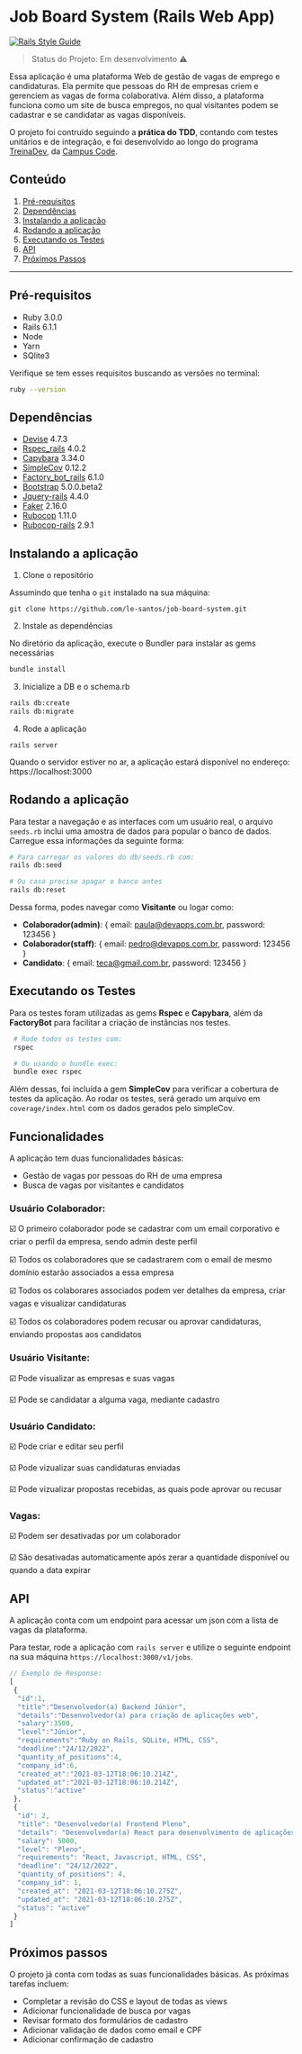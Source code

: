 # Job Board System (Rails Web App)

[![Rails Style Guide](https://img.shields.io/badge/code_style-rubocop-brightgreen.svg)](https://github.com/rubocop/rubocop-rails)

> Status do Projeto: Em desenvolvimento :warning:

Essa aplicação é uma plataforma Web de gestão de vagas de emprego e candidaturas. Ela permite que pessoas do RH de empresas criem e gerenciem as vagas de forma colaborativa. Além disso, a plataforma funciona como um site de busca empregos, no qual visitantes podem se cadastrar e se candidatar as vagas disponíveis.

O projeto foi contruído seguindo a **prática do TDD**, contando com testes unitários e de integração, e foi desenvolvido ao longo do programa [TreinaDev](https://treinadev.com.br/), da [Campus Code](https://www.campuscode.com.br/).


## Conteúdo

1. [Pré-requisitos](#pré-requisitos)
3. [Dependências](#dependências)
4. [Instalando a aplicação](#instalando-a-aplicação)
5. [Rodando a aplicação](#rodando-a-aplicação)
6. [Executando os Testes](#executando-os-testes)
7. [API](#api) 
8. [Próximos Passos](#próximos-passos) 

---------

## Pré-requisitos 

- Ruby 3.0.0 
- Rails 6.1.1 
- Node 
- Yarn 
- SQlite3 

Verifique se tem esses requisitos buscando as versões no terminal: 

```bash
ruby --version 
``` 

## Dependências

- [Devise](https://github.com/heartcombo/devise)  4.7.3
- [Rspec_rails](https://github.com/rspec/rspec-rails) 4.0.2 
- [Capybara](https://github.com/teamcapybara/capybara) 3.34.0 
- [SimpleCov](https://github.com/simplecov-ruby/simplecov) 0.12.2 
- [Factory_bot_rails](https://github.com/thoughtbot/factory_bot_rails) 6.1.0
- [Bootstrap](https://github.com/twbs/bootstrap-rubygem) 5.0.0.beta2
- [Jquery-rails](https://github.com/rails/jquery-rails) 4.4.0
- [Faker](https://github.com/faker-ruby/faker) 2.16.0
- [Rubocop](https://github.com/rubocop/rubocop) 1.11.0
- [Rubocop-rails](https://github.com/rubocop/rubocop-rails) 2.9.1


## Instalando a aplicação 

1. Clone o repositório 

Assumindo que tenha o `git` instalado na sua máquina: 

``` 
git clone https://github.com/le-santos/job-board-system.git 
``` 

2. Instale as dependências 

No diretório da aplicação, execute o Bundler para instalar as gems necessárias 

```bash
bundle install 
``` 

3. Inicialize a DB e o schema.rb

```bash
rails db:create 
rails db:migrate 
``` 

4. Rode a aplicação 

``` 
rails server 
``` 
Quando o servidor estiver no ar, a aplicação estará disponível no endereço: https://localhost:3000 

## Rodando a aplicação

Para testar a navegação e as interfaces com um usuário real, o arquivo `seeds.rb` inclui uma amostra de dados para popular o banco de dados. Carregue essa informações da seguinte forma:

```bash
# Para carregar os valores do db/seeds.rb com:
rails db:seed

# Ou caso precise apagar o banco antes
rails db:reset 
``` 

Dessa forma, podes navegar como **Visitante** ou logar como:

- **Colaborador(admin)**: { email: paula@devapps.com.br, password: 123456 } 
- **Colaborador(staff)**: { email: pedro@devapps.com.br, password: 123456 } 
- **Candidato**: { email: teca@gmail.com.br, password: 123456 }


## Executando os Testes 

Para os testes foram utilizadas as gems **Rspec** e **Capybara**, além da **FactoryBot** para facilitar a criação de instâncias nos testes.  

```bash
 # Rode todos os testes com: 
 rspec 

 # Ou usando o bundle exec: 
 bundle exec rspec 
```

Além dessas, foi incluída a gem **SimpleCov** para verificar a cobertura de testes da aplicação. Ao rodar os testes, será gerado um arquivo em `coverage/index.html` com os dados gerados pelo simpleCov.


## Funcionalidades

A aplicação tem duas funcionalidades básicas:
- Gestão de vagas por pessoas do RH de uma empresa 
- Busca de vagas por visitantes e candidatos

### Usuário Colaborador:

:ballot_box_with_check: O primeiro colaborador pode se cadastrar com um email corporativo e criar o perfil da empresa, sendo admin deste perfil

:ballot_box_with_check: Todos os colaboradores que se cadastrarem com o email de mesmo domínio estarão associados a essa empresa

:ballot_box_with_check: Todos os colaborares associados podem ver detalhes da empresa, criar vagas e visualizar candidaturas

:ballot_box_with_check:  Todos os colaboradores podem recusar ou aprovar candidaturas, enviando propostas aos candidatos

### Usuário Visitante:

:ballot_box_with_check: Pode visualizar as empresas e suas vagas

:ballot_box_with_check: Pode se candidatar a alguma vaga, mediante cadastro

### Usuário Candidato:

:ballot_box_with_check: Pode criar e editar seu perfil

:ballot_box_with_check: Pode vizualizar suas candidaturas enviadas

:ballot_box_with_check: Pode vizualizar propostas recebidas, as quais pode aprovar ou recusar 

### Vagas:

:ballot_box_with_check: Podem ser desativadas por um colaborador 

:ballot_box_with_check: São desativadas automaticamente após zerar a quantidade disponível ou quando a data expirar 


## API 

A aplicação conta com um endpoint para acessar um json com a lista de vagas da plataforma.

Para testar, rode a aplicação com `rails server` e utilize o seguinte endpoint na sua máquina `https://localhost:3000/v1/jobs`.

```javascript
// Exemplo de Response:
[
 {
  "id":1,
  "title":"Desenvolvedor(a) Backend Júnior",
  "details":"Desenvolvedor(a) para criação de aplicações web",
  "salary":3500,
  "level":"Júnior",
  "requirements":"Ruby on Rails, SQLite, HTML, CSS",
  "deadline":"24/12/2022",
  "quantity_of_positions":4,
  "company_id":6,
  "created_at":"2021-03-12T18:06:10.214Z",
  "updated_at":"2021-03-12T18:06:10.214Z",
  "status":"active"
 },
 {
  "id": 2,
  "title": "Desenvolvedor(a) Frontend Pleno",
  "details": "Desenvolvedor(a) React para desenvolvimento de aplicações web",
  "salary": 5000,
  "level": "Pleno",
  "requirements": "React, Javascript, HTML, CSS",
  "deadline": "24/12/2022",
  "quantity_of_positions": 4,
  "company_id": 1,
  "created_at": "2021-03-12T18:06:10.275Z",
  "updated_at": "2021-03-12T18:06:10.275Z",
  "status": "active"
 }
]
``` 


## Próximos passos

O projeto já conta com todas as suas funcionalidades básicas.
As próximas tarefas incluem:

- Completar a revisão do CSS e layout de todas as views
- Adicionar funcionalidade de busca por vagas
- Revisar formato dos formulários de cadastro
- Adicionar validação de dados como email e CPF
- Adicionar confirmação de cadastro 
